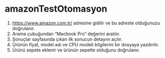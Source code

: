 # amazonTestOtomasyon
1. https://www.amazon.com.tr/ adresine gidilir ve bu adreste olduğunuzu doğrulanır.
2. Arama çubuğundan “Macbook Pro” değerini aratılır.
3. Sonuçlar sayfasında çıkan ilk sonucun detayını açılır.
4. Ürünün fiyat, model adı ve CPU modeli bilgilerini bir dosyaya yazdırılır.
5. Ürünü sepete eklenir ve ürünün sepette olduğunu doğrulanır.
